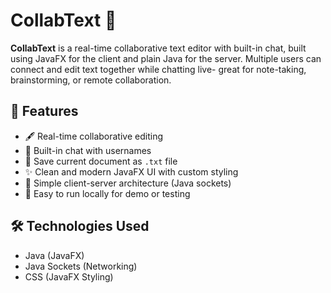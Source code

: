 # CollabText 📝

**CollabText** is a real-time collaborative text editor with built-in chat, built using JavaFX for the client and plain Java for the server. Multiple users can connect and edit text together while chatting live- great for note-taking, brainstorming, or remote collaboration.

## 🌟 Features

- 🖋️ Real-time collaborative editing
- 💬 Built-in chat with usernames
- 💾 Save current document as `.txt` file
- ✨ Clean and modern JavaFX UI with custom styling
- 🔗 Simple client-server architecture (Java sockets)
- 🧪 Easy to run locally for demo or testing

## 🛠️ Technologies Used

- Java (JavaFX)
- Java Sockets (Networking)
- CSS (JavaFX Styling)

